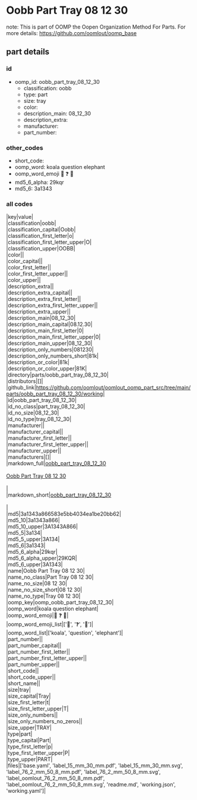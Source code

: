 # Oobb Part Tray 08 12 30  

note: This is part of OOMP the Oopen Organization Method For Parts. For more details: https://github.com/oomlout/oomp_base

##  part details





### id
* oomp_id: oobb_part_tray_08_12_30
  * classification: oobb
  * type: part
  * size: tray
  * color: 
  * description_main: 08_12_30
  * description_extra: 
  * manufacturer: 
  * part_number: 

### other_codes
* short_code: 
* oomp_word: koala question elephant
* oomp_word_emoji :koala: :question: :elephant:
* md5_6_alpha: 29kqr
* md5_6: 3a1343

### all codes 
|key|value|  
|classification|oobb|  
|classification_capital|Oobb|  
|classification_first_letter|o|  
|classification_first_letter_upper|O|  
|classification_upper|OOBB|  
|color||  
|color_capital||  
|color_first_letter||  
|color_first_letter_upper||  
|color_upper||  
|description_extra||  
|description_extra_capital||  
|description_extra_first_letter||  
|description_extra_first_letter_upper||  
|description_extra_upper||  
|description_main|08_12_30|  
|description_main_capital|08.12.30|  
|description_main_first_letter|0|  
|description_main_first_letter_upper|0|  
|description_main_upper|08_12_30|  
|description_only_numbers|081230|  
|description_only_numbers_short|81k|  
|description_or_color|81k|  
|description_or_color_upper|81K|  
|directory|parts/oobb_part_tray_08_12_30|  
|distributors|[]|  
|github_link|https://github.com/oomlout/oomlout_oomp_part_src/tree/main/parts/oobb_part_tray_08_12_30/working|  
|id|oobb_part_tray_08_12_30|  
|id_no_class|part_tray_08_12_30|  
|id_no_size|08_12_30|  
|id_no_type|tray_08_12_30|  
|manufacturer||  
|manufacturer_capital||  
|manufacturer_first_letter||  
|manufacturer_first_letter_upper||  
|manufacturer_upper||  
|manufacturers|[]|  
|markdown_full|[oobb_part_tray_08_12_30](https://github.com/oomlout/oomlout_oomp_part_src/tree/main/parts/oobb_part_tray_08_12_30/working)<br>[](https://github.com/oomlout/oomlout_oomp_part_src/tree/main/parts/oobb_part_tray_08_12_30/working)<br>[Oobb Part Tray 08 12 30](https://github.com/oomlout/oomlout_oomp_part_src/tree/main/parts/oobb_part_tray_08_12_30/working)<br><br>|  
|markdown_short|[oobb_part_tray_08_12_30](https://github.com/oomlout/oomlout_oomp_part_src/tree/main/parts/oobb_part_tray_08_12_30/working)<br><br>|  
|md5|3a1343a866583e5bb4034ea1be20bb62|  
|md5_10|3a1343a866|  
|md5_10_upper|3A1343A866|  
|md5_5|3a134|  
|md5_5_upper|3A134|  
|md5_6|3a1343|  
|md5_6_alpha|29kqr|  
|md5_6_alpha_upper|29KQR|  
|md5_6_upper|3A1343|  
|name|Oobb Part Tray 08 12 30|  
|name_no_class|Part Tray 08 12 30|  
|name_no_size|08 12 30|  
|name_no_size_short|08 12 30|  
|name_no_type|Tray 08 12 30|  
|oomp_key|oomp_oobb_part_tray_08_12_30|  
|oomp_word|koala question elephant|  
|oomp_word_emoji|:koala: :question: :elephant:|  
|oomp_word_emoji_list|[':koala:', ':question:', ':elephant:']|  
|oomp_word_list|['koala', 'question', 'elephant']|  
|part_number||  
|part_number_capital||  
|part_number_first_letter||  
|part_number_first_letter_upper||  
|part_number_upper||  
|short_code||  
|short_code_upper||  
|short_name||  
|size|tray|  
|size_capital|Tray|  
|size_first_letter|t|  
|size_first_letter_upper|T|  
|size_only_numbers||  
|size_only_numbers_no_zeros||  
|size_upper|TRAY|  
|type|part|  
|type_capital|Part|  
|type_first_letter|p|  
|type_first_letter_upper|P|  
|type_upper|PART|  
|files|['base.yaml', 'label_15_mm_30_mm.pdf', 'label_15_mm_30_mm.svg', 'label_76_2_mm_50_8_mm.pdf', 'label_76_2_mm_50_8_mm.svg', 'label_oomlout_76_2_mm_50_8_mm.pdf', 'label_oomlout_76_2_mm_50_8_mm.svg', 'readme.md', 'working.json', 'working.yaml']|  
